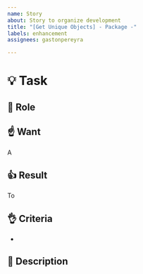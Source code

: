 ```yaml
---
name: Story
about: Story to organize development
title: "[Get Unique Objects] - Package -"
labels: enhancement
assignees: gastonpereyra

---
```


# :bulb: Task
## :busts_in_silhouette: Role


##  :point_up: Want
A 

##  :+1: Result
To 

##  :ok_hand: Criteria
- 

##  :blue_book: Description
